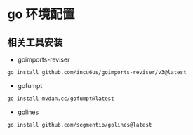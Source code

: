 # go 环境配置

## 相关工具安装

- goimports-reviser

~~~bash
go install github.com/incu6us/goimports-reviser/v3@latest
~~~

- gofumpt

~~~bash
go install mvdan.cc/gofumpt@latest
~~~

- golines

~~~bash
go install github.com/segmentio/golines@latest
~~~
